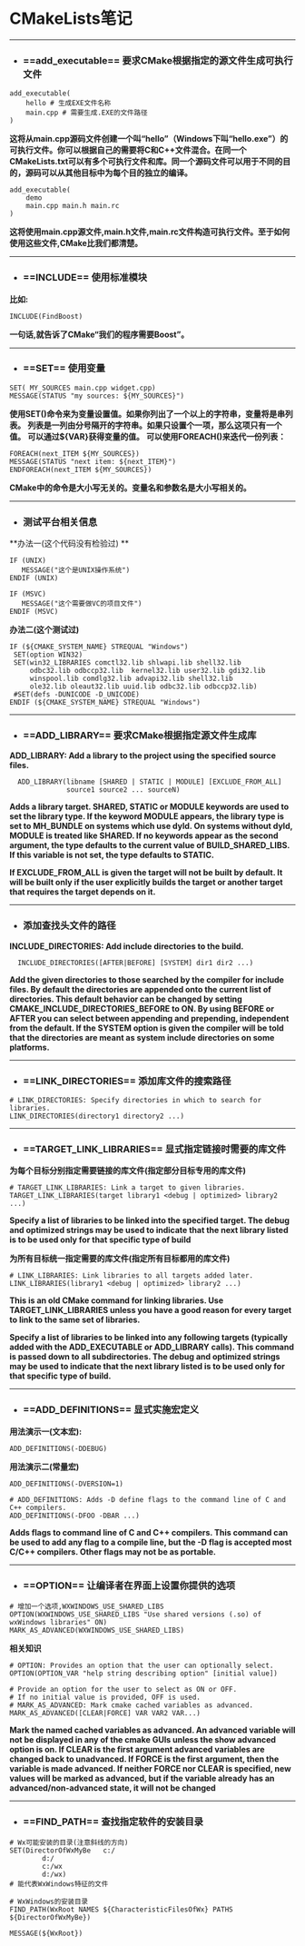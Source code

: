 # CMakeLists笔记

---
- ### ==add_executable== 要求CMake根据指定的源文件生成可执行文件

```
add_executable(
    hello # 生成EXE文件名称
    main.cpp # 需要生成.EXE的文件路径
)
```
**这将从main.cpp源码文件创建一个叫“hello”（Windows下叫“hello.exe”）的可执行文件。你可以根据自己的需要将C和C++文件混合。在同一个CMakeLists.txt可以有多个可执行文件和库。同一个源码文件可以用于不同的目的，源码可以从其他目标中为每个目的独立的编译。**


```
add_executable(
    demo 
    main.cpp main.h main.rc
)
```
**这将使用main.cpp源文件,main.h文件,main.rc文件构造可执行文件。至于如何使用这些文件,CMake比我们都清楚。**

---
- ### ==INCLUDE== 使用标准模块

**比如:**
```
INCLUDE(FindBoost)
```
**一句话,就告诉了CMake“我们的程序需要Boost”。**

---
- ### ==SET== 使用变量
```
SET( MY_SOURCES main.cpp widget.cpp)
MESSAGE(STATUS "my sources: ${MY_SOURCES}")
```
**使用SET()命令来为变量设置值。如果你列出了一个以上的字符串，变量将是串列表。**
**列表是一列由分号隔开的字符串。如果只设置个一项，那么这项只有一个值。**
**可以通过${VAR}获得变量的值。**
**可以使用FOREACH()来迭代一份列表：**
```
FOREACH(next_ITEM ${MY_SOURCES})
MESSAGE(STATUS "next item: ${next_ITEM}")
ENDFOREACH(next_ITEM ${MY_SOURCES})
```
**CMake中的命令是大小写无关的。变量名和参数名是大小写相关的。**

---
- ### 测试平台相关信息
**办法一(这个代码没有检验过) **
```
IF (UNIX)
   MESSAGE("这个是UNIX操作系统")
ENDIF (UNIX)
 
IF (MSVC)
   MESSAGE("这个需要做VC的项目文件")
ENDIF (MSVC)
```
**办法二(这个测试过)**
```
IF (${CMAKE_SYSTEM_NAME} STREQUAL "Windows")
 SET(option WIN32)
 SET(win32_LIBRARIES comctl32.lib shlwapi.lib shell32.lib 
     odbc32.lib odbccp32.lib  kernel32.lib user32.lib gdi32.lib 
     winspool.lib comdlg32.lib advapi32.lib shell32.lib 
     ole32.lib oleaut32.lib uuid.lib odbc32.lib odbccp32.lib)
 #SET(defs -DUNICODE -D_UNICODE)
ENDIF (${CMAKE_SYSTEM_NAME} STREQUAL "Windows")
```
---
- ### ==ADD_LIBRARY== 要求CMake根据指定源文件生成库
**ADD_LIBRARY: Add a library to the project using the specified source files.**
```
  ADD_LIBRARY(libname [SHARED | STATIC | MODULE] [EXCLUDE_FROM_ALL]
              source1 source2 ... sourceN)
```
**Adds a library target. SHARED, STATIC or MODULE keywords are used to set the library type. If the keyword MODULE appears, the library type is set to MH_BUNDLE on systems which use dyld. On systems without dyld, MODULE is treated like SHARED. If no keywords appear as the second argument, the type defaults to the current value of BUILD_SHARED_LIBS. If this variable is not set, the type defaults to STATIC.**

**If EXCLUDE_FROM_ALL is given the target will not be built by default. It will be built only if the user explicitly builds the target or another target that requires the target depends on it.**

---
- ### 添加查找头文件的路径
**INCLUDE_DIRECTORIES: Add include directories to the build.**
```
  INCLUDE_DIRECTORIES([AFTER|BEFORE] [SYSTEM] dir1 dir2 ...)
```
**Add the given directories to those searched by the compiler for include files. By default the directories are appended onto the current list of directories. This default behavior can be changed by setting CMAKE_INCLUDE_DIRECTORIES_BEFORE to ON. By using BEFORE or AFTER you can select between appending and prepending, independent from the default. If the SYSTEM option is given the compiler will be told that the directories are meant as system include directories on some platforms.**

---
- ### ==LINK_DIRECTORIES== 添加库文件的搜索路径
```
# LINK_DIRECTORIES: Specify directories in which to search for libraries.
LINK_DIRECTORIES(directory1 directory2 ...) 
```

---
- ### ==TARGET_LINK_LIBRARIES== 显式指定链接时需要的库文件

**为每个目标分别指定需要链接的库文件(指定部分目标专用的库文件)**
 ```
# TARGET_LINK_LIBRARIES: Link a target to given libraries.
TARGET_LINK_LIBRARIES(target library1 <debug | optimized> library2 ...)
```
**Specify a list of libraries to be linked into the specified target. The debug and optimized strings may be used to indicate that the next library listed is to be used only for that specific type of build**

**为所有目标统一指定需要的库文件(指定所有目标都用的库文件)**
```
# LINK_LIBRARIES: Link libraries to all targets added later.
LINK_LIBRARIES(library1 <debug | optimized> library2 ...)
```
**This is an old CMake command for linking libraries. Use TARGET_LINK_LIBRARIES unless you have a good reason for every target to link to the same set of libraries.**

**Specify a list of libraries to be linked into any following targets (typically added with the ADD_EXECUTABLE or ADD_LIBRARY calls). This command is passed down to all subdirectories. The debug and optimized strings may be used to indicate that the next library listed is to be used only for that specific type of build.**

---
- ### ==ADD_DEFINITIONS== 显式实施宏定义
**用法演示一(文本宏):**
```
ADD_DEFINITIONS(-DDEBUG)
```
**用法演示二(常量宏)**
```
ADD_DEFINITIONS(-DVERSION=1)
```
```
# ADD_DEFINITIONS: Adds -D define flags to the command line of C and C++ compilers.
ADD_DEFINITIONS(-DFOO -DBAR ...)
```
**Adds flags to command line of C and C++ compilers. This command can be used to add any flag to a compile line, but the -D flag is accepted most C/C++ compilers. Other flags may not be as portable.**

---
- ### ==OPTION== 让编译者在界面上设置你提供的选项
```
# 增加一个选项,WXWINDOWS_USE_SHARED_LIBS
OPTION(WXWINDOWS_USE_SHARED_LIBS "Use shared versions (.so) of wxWindows libraries" ON)
MARK_AS_ADVANCED(WXWINDOWS_USE_SHARED_LIBS) 
```
**相关知识**
```
# OPTION: Provides an option that the user can optionally select.
OPTION(OPTION_VAR "help string describing option" [initial value])

# Provide an option for the user to select as ON or OFF. 
# If no initial value is provided, OFF is used.
# MARK_AS_ADVANCED: Mark cmake cached variables as advanced.
MARK_AS_ADVANCED([CLEAR|FORCE] VAR VAR2 VAR...)
```
**Mark the named cached variables as advanced. An advanced variable will not be displayed in any of the cmake GUIs unless the show advanced option is on. If CLEAR is the first argument advanced variables are changed back to unadvanced. If FORCE is the first argument, then the variable is made advanced. If neither FORCE nor CLEAR is specified, new values will be marked as advanced, but if the variable already has an advanced/non-advanced state, it will not be changed**

---
- ### ==FIND_PATH== 查找指定软件的安装目录
```
# Wx可能安装的目录(注意斜线的方向)
SET(DirectorOfWxMyBe   c:/
        d:/
        c:/wx
        d:/wx)
# 能代表WxWindows特征的文件

# WxWindows的安装目录        
FIND_PATH(WxRoot NAMES ${CharacteristicFilesOfWx} PATHS ${DirectorOfWxMyBe})

MESSAGE(${WxRoot})
```